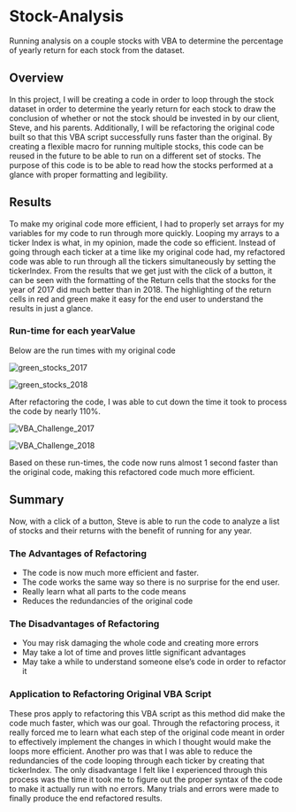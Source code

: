 # Stock-Analysis

Running analysis on a couple stocks with VBA to determine the percentage of yearly return for each stock from the dataset.

## Overview

In this project, I will be creating a code in order to loop through the stock dataset in order to determine the yearly return for each stock to draw the conclusion of whether or not the stock should be invested in by our client, Steve, and his parents. Additionally, I will be refactoring the original code built so that this VBA script successfully runs faster than the original. By creating a flexible macro for running multiple stocks, this code can be reused in the future to be able to run on a different set of stocks. The purpose of this code is to be able to read how the stocks performed at a glance with proper formatting and legibility. 

## Results

To make my original code more efficient, I had to properly set arrays for my variables for my code to run through more quickly. Looping my arrays to a ticker Index is what, in my opinion, made the code so efficient. Instead of going through each ticker at a time like my original code had, my refactored code was able to run through all the tickers simultaneously by setting the tickerIndex. From the results that we get just with the click of a button, it can be seen with the formatting of the Return cells that the stocks for the year of 2017 did much better than in 2018. The highlighting of the return cells in red and green make it easy for the end user to understand the results in just a glance. 

### Run-time for each yearValue
Below are the run times with my original code

![green_stocks_2017](https://user-images.githubusercontent.com/105755095/174363576-eae46d4f-1d43-4deb-a144-7ff972993474.png)

![green_stocks_2018](https://user-images.githubusercontent.com/105755095/174363940-125a7b4a-cb89-4f84-b57f-6fef4df6e3f2.png)

After refactoring the code, I was able to cut down the time it took to process the code by nearly 110%.

![VBA_Challenge_2017](https://user-images.githubusercontent.com/105755095/174364554-42f7114f-3618-45e6-b06d-899b3a409c92.png)

![VBA_Challenge_2018](https://user-images.githubusercontent.com/105755095/174364905-bc7ec1e4-601c-4963-8ee3-ba426d315a8c.png)

Based on these run-times, the code now runs almost 1 second faster than the original code, making this refactored code much more efficient. 

## Summary

Now, with a click of a button, Steve is able to run the code to analyze a list of stocks and their returns with the benefit of running for any year. 

### The Advantages of Refactoring
-	The code is now much more efficient and faster.
-	The code works the same way so there is no surprise for the end user.
-	Really learn what all parts to the code means
-	Reduces the redundancies of the original code

### The Disadvantages of Refactoring
-	You may risk damaging the whole code and creating more errors
-	May take a lot of time and proves little significant advantages
-	May take a while to understand someone else’s code in order to refactor it

### Application to Refactoring Original VBA Script

These pros apply to refactoring this VBA script as this method did make the code much faster, which was our goal. Through the refactoring process, it really forced me to learn what each step of the original code meant in order to effectively implement the changes in which I thought would make the loops more efficient. Another pro was that I was able to reduce the redundancies of the code looping through each ticker by creating that tickerIndex. The only disadvantage I felt like I experienced through this process was the time it took me to figure out the proper syntax of the code to make it actually run with no errors. Many trials and errors were made to finally produce the end refactored results.  
